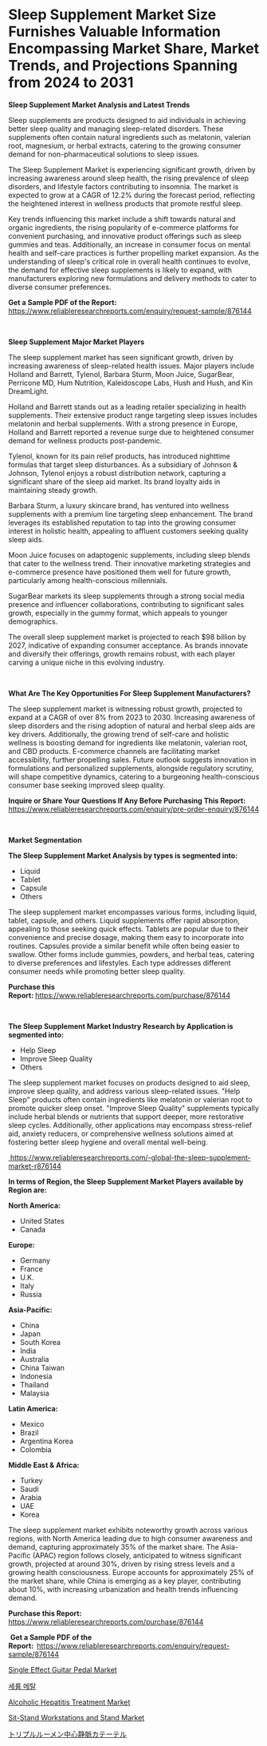 <p><h1>Sleep Supplement Market Size Furnishes Valuable Information Encompassing Market Share, Market Trends, and Projections Spanning from 2024 to 2031</h1></p><p><strong>Sleep Supplement Market Analysis and Latest Trends</strong></p>
<p><p>Sleep supplements are products designed to aid individuals in achieving better sleep quality and managing sleep-related disorders. These supplements often contain natural ingredients such as melatonin, valerian root, magnesium, or herbal extracts, catering to the growing consumer demand for non-pharmaceutical solutions to sleep issues.</p><p>The Sleep Supplement Market is experiencing significant growth, driven by increasing awareness around sleep health, the rising prevalence of sleep disorders, and lifestyle factors contributing to insomnia. The market is expected to grow at a CAGR of 12.2% during the forecast period, reflecting the heightened interest in wellness products that promote restful sleep. </p><p>Key trends influencing this market include a shift towards natural and organic ingredients, the rising popularity of e-commerce platforms for convenient purchasing, and innovative product offerings such as sleep gummies and teas. Additionally, an increase in consumer focus on mental health and self-care practices is further propelling market expansion. As the understanding of sleep's critical role in overall health continues to evolve, the demand for effective sleep supplements is likely to expand, with manufacturers exploring new formulations and delivery methods to cater to diverse consumer preferences.</p></p>
<p><strong>Get a Sample PDF of the Report:&nbsp;</strong> <a href="https://www.reliableresearchreports.com/enquiry/request-sample/876144">https://www.reliableresearchreports.com/enquiry/request-sample/876144</a></p>
<p>&nbsp;</p>
<p><strong>Sleep Supplement Major Market Players</strong></p>
<p><p>The sleep supplement market has seen significant growth, driven by increasing awareness of sleep-related health issues. Major players include Holland and Barrett, Tylenol, Barbara Sturm, Moon Juice, SugarBear, Perricone MD, Hum Nutrition, Kaleidoscope Labs, Hush and Hush, and Kin DreamLight.</p><p>Holland and Barrett stands out as a leading retailer specializing in health supplements. Their extensive product range targeting sleep issues includes melatonin and herbal supplements. With a strong presence in Europe, Holland and Barrett reported a revenue surge due to heightened consumer demand for wellness products post-pandemic.</p><p>Tylenol, known for its pain relief products, has introduced nighttime formulas that target sleep disturbances. As a subsidiary of Johnson & Johnson, Tylenol enjoys a robust distribution network, capturing a significant share of the sleep aid market. Its brand loyalty aids in maintaining steady growth.</p><p>Barbara Sturm, a luxury skincare brand, has ventured into wellness supplements with a premium line targeting sleep enhancement. The brand leverages its established reputation to tap into the growing consumer interest in holistic health, appealing to affluent customers seeking quality sleep aids.</p><p>Moon Juice focuses on adaptogenic supplements, including sleep blends that cater to the wellness trend. Their innovative marketing strategies and e-commerce presence have positioned them well for future growth, particularly among health-conscious millennials.</p><p>SugarBear markets its sleep supplements through a strong social media presence and influencer collaborations, contributing to significant sales growth, especially in the gummy format, which appeals to younger demographics.</p><p>The overall sleep supplement market is projected to reach $98 billion by 2027, indicative of expanding consumer acceptance. As brands innovate and diversify their offerings, growth remains robust, with each player carving a unique niche in this evolving industry.</p></p>
<p>&nbsp;</p>
<p><strong>What Are The Key Opportunities For Sleep Supplement Manufacturers?</strong></p>
<p><p>The sleep supplement market is witnessing robust growth, projected to expand at a CAGR of over 8% from 2023 to 2030. Increasing awareness of sleep disorders and the rising adoption of natural and herbal sleep aids are key drivers. Additionally, the growing trend of self-care and holistic wellness is boosting demand for ingredients like melatonin, valerian root, and CBD products. E-commerce channels are facilitating market accessibility, further propelling sales. Future outlook suggests innovation in formulations and personalized supplements, alongside regulatory scrutiny, will shape competitive dynamics, catering to a burgeoning health-conscious consumer base seeking improved sleep quality.</p></p>
<p><strong>Inquire or Share Your Questions If Any Before Purchasing This Report:</strong> <a href="https://www.reliableresearchreports.com/enquiry/pre-order-enquiry/876144">https://www.reliableresearchreports.com/enquiry/pre-order-enquiry/876144</a></p>
<p>&nbsp;</p>
<p><strong>Market Segmentation</strong></p>
<p><strong>The Sleep Supplement Market Analysis by types is segmented into:</strong></p>
<p><ul><li>Liquid</li><li>Tablet</li><li>Capsule</li><li>Others</li></ul></p>
<p><p>The sleep supplement market encompasses various forms, including liquid, tablet, capsule, and others. Liquid supplements offer rapid absorption, appealing to those seeking quick effects. Tablets are popular due to their convenience and precise dosage, making them easy to incorporate into routines. Capsules provide a similar benefit while often being easier to swallow. Other forms include gummies, powders, and herbal teas, catering to diverse preferences and lifestyles. Each type addresses different consumer needs while promoting better sleep quality.</p></p>
<p><strong>Purchase this Report:&nbsp;</strong><a href="https://www.reliableresearchreports.com/purchase/876144">https://www.reliableresearchreports.com/purchase/876144</a></p>
<p>&nbsp;</p>
<p><strong>The Sleep Supplement Market Industry Research by Application is segmented into:</strong></p>
<p><ul><li>Help Sleep</li><li>Improve Sleep Quality</li><li>Others</li></ul></p>
<p><p>The sleep supplement market focuses on products designed to aid sleep, improve sleep quality, and address various sleep-related issues. "Help Sleep" products often contain ingredients like melatonin or valerian root to promote quicker sleep onset. "Improve Sleep Quality" supplements typically include herbal blends or nutrients that support deeper, more restorative sleep cycles. Additionally, other applications may encompass stress-relief aid, anxiety reducers, or comprehensive wellness solutions aimed at fostering better sleep hygiene and overall mental well-being.</p></p>
<p><a href="https://www.reliableresearchreports.com/-global-the-sleep-supplement-market-r876144">&nbsp;https://www.reliableresearchreports.com/-global-the-sleep-supplement-market-r876144</a></p>
<p><strong>In terms of Region, the Sleep Supplement Market Players available by Region are:</strong></p>
<p>
    <p> <strong> North America: </strong>
        <ul>
            <li>United States</li>
            <li>Canada</li>
        </ul>
        </p> 
    <p> <strong> Europe: </strong>
        <ul>
            <li>Germany</li>
            <li>France</li>
            <li>U.K.</li>
            <li>Italy</li>
            <li>Russia</li>
        </ul>
        </p> 
    <p> <strong> Asia-Pacific: </strong>
        <ul>
            <li>China</li>
            <li>Japan</li>
            <li>South Korea</li>
            <li>India</li>
            <li>Australia</li>
            <li>China Taiwan</li>
            <li>Indonesia</li>
            <li>Thailand</li>
            <li>Malaysia</li>
        </ul>
        </p> 
    <p> <strong> Latin America: </strong>
        <ul>
            <li>Mexico</li>
            <li>Brazil</li>
            <li>Argentina Korea</li>
            <li>Colombia</li>
        </ul>
        </p> 
    <p> <strong> Middle East & Africa: </strong>
        <ul>
            <li>Turkey</li>
            <li>Saudi</li>
            <li>Arabia</li>
            <li>UAE</li>
            <li>Korea</li>
        </ul>
    </p>
    </p>
<p><p>The sleep supplement market exhibits noteworthy growth across various regions, with North America leading due to high consumer awareness and demand, capturing approximately 35% of the market share. The Asia-Pacific (APAC) region follows closely, anticipated to witness significant growth, projected at around 30%, driven by rising stress levels and a growing health consciousness. Europe accounts for approximately 25% of the market share, while China is emerging as a key player, contributing about 10%, with increasing urbanization and health trends influencing demand.</p></p>
<p><strong>Purchase this Report: </strong><a href="https://www.reliableresearchreports.com/purchase/876144">https://www.reliableresearchreports.com/purchase/876144</a></p>
<p>&nbsp;<strong>Get a Sample PDF of the Report:&nbsp;&nbsp;</strong><a href="https://www.reliableresearchreports.com/enquiry/request-sample/876144">https://www.reliableresearchreports.com/enquiry/request-sample/876144</a></p>
<p><strong></strong></p>
<p><p><a href="https://github.com/napierswinnyfg/Market-Research-Report-List-1/blob/main/single-effect-guitar-pedal-market.md">Single Effect Guitar Pedal Market</a></p><p><a href="https://medium.com/@jennaduke56/%EC%84%B8%EA%B3%84-cerium-metal-market-%EC%9D%80-2024%EC%97%90%EC%84%9C-2031%EB%A1%9C-%EC%97%B0%ED%8F%89%EA%B7%A0-%EC%A6%9D%EA%B0%80%EC%9C%A8%EC%9D%84-%EB%B3%B4%EC%9D%BC-%EA%B2%83%EC%9C%BC%EB%A1%9C-%EC%98%88%EC%83%81%EB%90%A9%EB%8B%88%EB%8B%A4-e631eb93288a">세륨 메탈</a></p><p><a href="https://www.linkedin.com/pulse/future-trends-global-alcoholic-hepatitis-treatment-market-raw1e?trackingId=rFEQhvi%2BT1GLljkFkZurDA%3D%3D">Alcoholic Hepatitis Treatment Market</a></p><p><a href="https://github.com/AshikRahman991/Market-Research-Report-List-1/blob/main/sit-stand-workstations-and-stand-market.md">Sit-Stand Workstations and Stand Market</a></p><p><a href="https://medium.com/@mandysw5k1a/triple-lumen-central-venous-catheter-market-%E3%81%AF-%E3%82%B3%E3%82%B9%E3%83%88%E7%AE%A1%E7%90%86%E3%81%A8%E5%8A%B9%E7%8E%87%E5%90%91%E4%B8%8A%E3%82%92%E5%84%AA%E5%85%88%E3%81%97%E3%81%BE%E3%81%99-%E3%81%95%E3%82%89%E3%81%AB-%E5%A0%B1%E5%91%8A%E6%9B%B8%E3%81%AF%E5%B8%82%E5%A0%B4%E3%81%AE%E9%9C%80%E8%A6%81%E9%9D%A2%E3%81%A8%E4%BE%9B%E7%B5%A6%E9%9D%A2%E3%81%AE%E4%B8%A1%E6%96%B9%E3%82%92%E3%82%AB%E3%83%90%E3%83%BC%E3%81%97%E3%81%A6%E3%81%84%E3%81%BE%E3%81%99-0ca4bb1a6af1">トリプルルーメン中心静脈カテーテル</a></p></p>